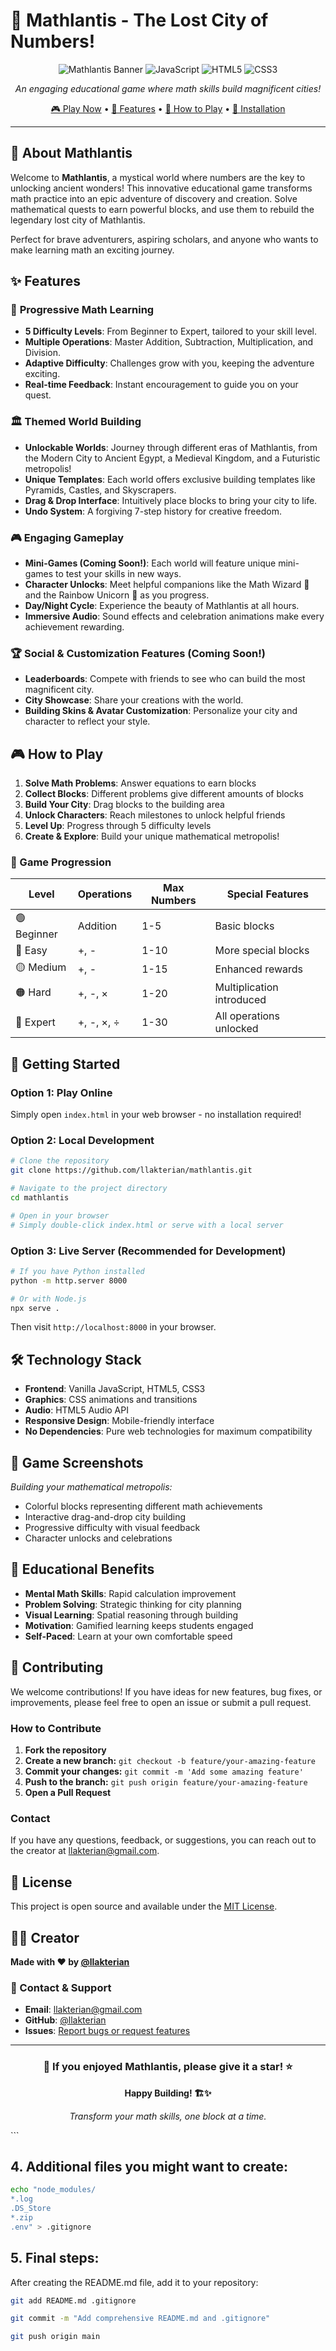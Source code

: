# 🌊 Mathlantis - The Lost City of Numbers!

<div align="center">

![Mathlantis Banner](https://img.shields.io/badge/Mathlantis-Educational%20Game-blueviolet?style=for-the-badge)
![JavaScript](https://img.shields.io/badge/JavaScript-F7DF1E?style=for-the-badge&logo=javascript&logoColor=black)
![HTML5](https://img.shields.io/badge/HTML5-E34F26?style=for-the-badge&logo=html5&logoColor=white)
![CSS3](https://img.shields.io/badge/CSS3-1572B6?style=for-the-badge&logo=css3&logoColor=white)

*An engaging educational game where math skills build magnificent cities!*

[🎮 Play Now](#getting-started) • [🎯 Features](#features) • [📖 How to Play](#how-to-play) • [🚀 Installation](#installation)

</div>

---

## 🌟 About Mathlantis

Welcome to **Mathlantis**, a mystical world where numbers are the key to unlocking ancient wonders! This innovative educational game transforms math practice into an epic adventure of discovery and creation. Solve mathematical quests to earn powerful blocks, and use them to rebuild the legendary lost city of Mathlantis.

Perfect for brave adventurers, aspiring scholars, and anyone who wants to make learning math an exciting journey.

## ✨ Features

### 🧮 **Progressive Math Learning**
- **5 Difficulty Levels**: From Beginner to Expert, tailored to your skill level.
- **Multiple Operations**: Master Addition, Subtraction, Multiplication, and Division.
- **Adaptive Difficulty**: Challenges grow with you, keeping the adventure exciting.
- **Real-time Feedback**: Instant encouragement to guide you on your quest.

### 🏛️ **Themed World Building**
- **Unlockable Worlds**: Journey through different eras of Mathlantis, from the Modern City to Ancient Egypt, a Medieval Kingdom, and a Futuristic metropolis!
- **Unique Templates**: Each world offers exclusive building templates like Pyramids, Castles, and Skyscrapers.
- **Drag & Drop Interface**: Intuitively place blocks to bring your city to life.
- **Undo System**: A forgiving 7-step history for creative freedom.

### 🎮 **Engaging Gameplay**
- **Mini-Games (Coming Soon!)**: Each world will feature unique mini-games to test your skills in new ways.
- **Character Unlocks**: Meet helpful companions like the Math Wizard 🧙 and the Rainbow Unicorn 🦄 as you progress.
- **Day/Night Cycle**: Experience the beauty of Mathlantis at all hours.
- **Immersive Audio**: Sound effects and celebration animations make every achievement rewarding.

### 🏆 **Social & Customization Features (Coming Soon!)**
- **Leaderboards**: Compete with friends to see who can build the most magnificent city.
- **City Showcase**: Share your creations with the world.
- **Building Skins & Avatar Customization**: Personalize your city and character to reflect your style.

## 🎮 How to Play

1. **Solve Math Problems**: Answer equations to earn blocks
2. **Collect Blocks**: Different problems give different amounts of blocks
3. **Build Your City**: Drag blocks to the building area
4. **Unlock Characters**: Reach milestones to unlock helpful friends
5. **Level Up**: Progress through 5 difficulty levels
6. **Create & Explore**: Build your unique mathematical metropolis!

### 🎯 Game Progression

| Level | Operations | Max Numbers | Special Features |
|-------|------------|-------------|------------------|
| 🟢 Beginner | Addition | 1-5 | Basic blocks |
| 🔵 Easy | +, - | 1-10 | More special blocks |
| 🟡 Medium | +, - | 1-15 | Enhanced rewards |
| 🟠 Hard | +, -, × | 1-20 | Multiplication introduced |
| 🔴 Expert | +, -, ×, ÷ | 1-30 | All operations unlocked |

## 🚀 Getting Started

### Option 1: Play Online
Simply open `index.html` in your web browser - no installation required!

### Option 2: Local Development
```bash
# Clone the repository
git clone https://github.com/llakterian/mathlantis.git

# Navigate to the project directory
cd mathlantis

# Open in your browser
# Simply double-click index.html or serve with a local server
```

### Option 3: Live Server (Recommended for Development)
```bash
# If you have Python installed
python -m http.server 8000

# Or with Node.js
npx serve .
```

Then visit `http://localhost:8000` in your browser.

## 🛠️ Technology Stack

- **Frontend**: Vanilla JavaScript, HTML5, CSS3
- **Graphics**: CSS animations and transitions
- **Audio**: HTML5 Audio API
- **Responsive Design**: Mobile-friendly interface
- **No Dependencies**: Pure web technologies for maximum compatibility

## 🎨 Game Screenshots

*Building your mathematical metropolis:*
- Colorful blocks representing different math achievements
- Interactive drag-and-drop city building
- Progressive difficulty with visual feedback
- Character unlocks and celebrations

## 🎯 Educational Benefits

- **Mental Math Skills**: Rapid calculation improvement
- **Problem Solving**: Strategic thinking for city planning
- **Visual Learning**: Spatial reasoning through building
- **Motivation**: Gamified learning keeps students engaged
- **Self-Paced**: Learn at your own comfortable speed

## 🤝 Contributing

We welcome contributions! If you have ideas for new features, bug fixes, or improvements, please feel free to open an issue or submit a pull request.

### How to Contribute
1.  **Fork the repository**
2.  **Create a new branch:** `git checkout -b feature/your-amazing-feature`
3.  **Commit your changes:** `git commit -m 'Add some amazing feature'`
4.  **Push to the branch:** `git push origin feature/your-amazing-feature`
5.  **Open a Pull Request**

### Contact
If you have any questions, feedback, or suggestions, you can reach out to the creator at [llakterian@gmail.com](mailto:llakterian@gmail.com).

## 📝 License

This project is open source and available under the [MIT License](LICENSE).

## 👨‍💻 Creator

**Made with ❤️ by [@llakterian](https://github.com/llakterian)**

### 📧 Contact & Support

- **Email**: llakterian@gmail.com
- **GitHub**: [@llakterian](https://github.com/llakterian)
- **Issues**: [Report bugs or request features](https://github.com/llakterian/mathlantis/issues)

---

<div align="center">

### 🌟 If you enjoyed Mathlantis, please give it a star! ⭐

**Happy Building! 🏗️✨**

*Transform your math skills, one block at a time.*

</div>
```

## 4. Additional files you might want to create:

```bash
echo "node_modules/
*.log
.DS_Store
*.zip
.env" > .gitignore
```

## 5. Final steps:

After creating the README.md file, add it to your repository:

```bash
git add README.md .gitignore
```

```bash
git commit -m "Add comprehensive README.md and .gitignore"
```

```bash
git push origin main
